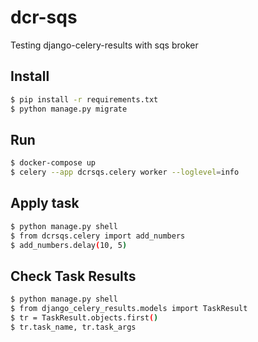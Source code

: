 # dcr-sqs
Testing django-celery-results with sqs broker

## Install

```sh
$ pip install -r requirements.txt
$ python manage.py migrate
```

## Run

```sh
$ docker-compose up
$ celery --app dcrsqs.celery worker --loglevel=info
```

## Apply task

```sh
$ python manage.py shell
$ from dcrsqs.celery import add_numbers
$ add_numbers.delay(10, 5)
```

## Check Task Results

```sh
$ python manage.py shell
$ from django_celery_results.models import TaskResult
$ tr = TaskResult.objects.first()
$ tr.task_name, tr.task_args
```
